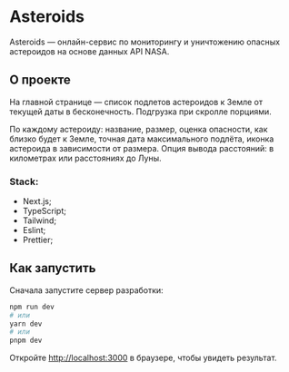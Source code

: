 # Asteroids

Asteroids — онлайн-сервис по мониторингу и уничтожению опасных астероидов на основе данных API NASA.

## О проекте

На главной странице — список подлетов астероидов к Земле от текущей даты в бесконечность. Подгрузка при скролле
порциями.

По каждому астероиду: название, размер, оценка опасности, как близко будет к Земле, точная дата максимального подлёта,
иконка астероида в зависимости от размера. Опция вывода расстояний: в километрах или расстояниях до Луны.

### Stack:

* Next.js;
* TypeScript;
* Tailwind;
* Eslint;
* Prettier;

## Как запустить

Сначала запустите сервер разработки:

```bash
npm run dev
# или
yarn dev
# или
pnpm dev
```

Откройте [http://localhost:3000](http://localhost:3000) в браузере, чтобы увидеть результат.

